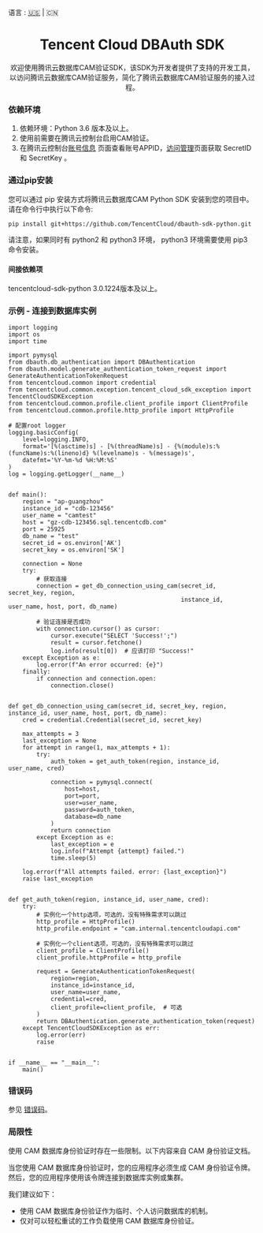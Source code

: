 语言 : [🇺🇸](./README.md) | 🇨🇳
<h1 align="center">Tencent Cloud DBAuth SDK</h1>
<div align="center">
欢迎使用腾讯云数据库CAM验证SDK，该SDK为开发者提供了支持的开发工具，以访问腾讯云数据库CAM验证服务，简化了腾讯云数据库CAM验证服务的接入过程。
</div>

### 依赖环境

1. 依赖环境：Python 3.6 版本及以上。
2. 使用前需要在腾讯云控制台启用CAM验证。
3. 在腾讯云控制台[账号信息](https://console.cloud.tencent.com/developer)
   页面查看账号APPID，[访问管理](https://console.cloud.tencent.com/cam/capi)页面获取 SecretID 和 SecretKey 。

### 通过pip安装

您可以通过 pip 安装方式将腾讯云数据库CAM Python SDK 安装到您的项目中。
请在命令行中执行以下命令:

```bash
pip install git+https://github.com/TencentCloud/dbauth-sdk-python.git
```

请注意，如果同时有 python2 和 python3 环境， python3 环境需要使用 pip3 命令安装。

#### 间接依赖项

tencentcloud-sdk-python 3.0.1224版本及以上。

### 示例 - 连接到数据库实例

```
import logging
import os
import time

import pymysql
from dbauth.db_authentication import DBAuthentication
from dbauth.model.generate_authentication_token_request import GenerateAuthenticationTokenRequest
from tencentcloud.common import credential
from tencentcloud.common.exception.tencent_cloud_sdk_exception import TencentCloudSDKException
from tencentcloud.common.profile.client_profile import ClientProfile
from tencentcloud.common.profile.http_profile import HttpProfile

# 配置root logger
logging.basicConfig(
    level=logging.INFO,
    format='[%(asctime)s] - [%(threadName)s] - {%(module)s:%(funcName)s:%(lineno)d} %(levelname)s - %(message)s',
    datefmt='%Y-%m-%d %H:%M:%S'
)
log = logging.getLogger(__name__)


def main():
    region = "ap-guangzhou"
    instance_id = "cdb-123456"
    user_name = "camtest"
    host = "gz-cdb-123456.sql.tencentcdb.com"
    port = 25925
    db_name = "test"
    secret_id = os.environ['AK']
    secret_key = os.environ['SK']

    connection = None
    try:
        # 获取连接
        connection = get_db_connection_using_cam(secret_id, secret_key, region,
                                                 instance_id, user_name, host, port, db_name)

        # 验证连接是否成功
        with connection.cursor() as cursor:
            cursor.execute("SELECT 'Success!';")
            result = cursor.fetchone()
            log.info(result[0])  # 应该打印 "Success!"
    except Exception as e:
        log.error(f"An error occurred: {e}")
    finally:
        if connection and connection.open:
            connection.close()


def get_db_connection_using_cam(secret_id, secret_key, region, instance_id, user_name, host, port, db_name):
    cred = credential.Credential(secret_id, secret_key)

    max_attempts = 3
    last_exception = None
    for attempt in range(1, max_attempts + 1):
        try:
            auth_token = get_auth_token(region, instance_id, user_name, cred)

            connection = pymysql.connect(
                host=host,
                port=port,
                user=user_name,
                password=auth_token,
                database=db_name
            )
            return connection
        except Exception as e:
            last_exception = e
            log.info(f"Attempt {attempt} failed.")
            time.sleep(5)

    log.error(f"All attempts failed. error: {last_exception}")
    raise last_exception


def get_auth_token(region, instance_id, user_name, cred):
    try:
        # 实例化一个http选项，可选的，没有特殊需求可以跳过
        http_profile = HttpProfile()
        http_profile.endpoint = "cam.internal.tencentcloudapi.com"

        # 实例化一个client选项，可选的，没有特殊需求可以跳过
        client_profile = ClientProfile()
        client_profile.httpProfile = http_profile

        request = GenerateAuthenticationTokenRequest(
            region=region,
            instance_id=instance_id,
            user_name=user_name,
            credential=cred,
            client_profile=client_profile,  # 可选
        )
        return DBAuthentication.generate_authentication_token(request)
    except TencentCloudSDKException as err:
        log.error(err)
        raise


if __name__ == "__main__":
    main()

```

### 错误码

参见 [错误码](https://cloud.tencent.com/document/product/598/33168)。

### 局限性

使用 CAM 数据库身份验证时存在一些限制。以下内容来自 CAM
身份验证文档。

当您使用 CAM 数据库身份验证时，您的应用程序必须生成 CAM 身份验证令牌。然后，您的应用程序使用该令牌连接到数据库实例或集群。

我们建议如下：

* 使用 CAM 数据库身份验证作为临时、个人访问数据库的机制。
* 仅对可以轻松重试的工作负载使用 CAM 数据库身份验证。